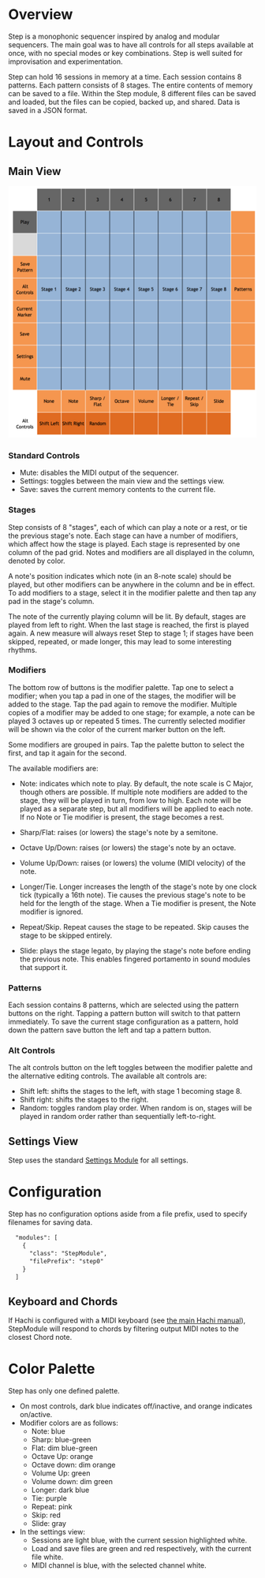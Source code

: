 # Overview

Step is a monophonic sequencer inspired by analog and modular sequencers. 
The main goal was to have all controls for all steps available at once, with no 
special modes or key combinations. Step is well suited for improvisation
and experimentation.

Step can hold 16 sessions in memory at a time. Each session contains 8 patterns.
Each pattern consists of 8 stages. The entire contents of memory can be saved to
a file. Within the Step module, 8 different files can be saved and loaded, but
the files can be copied, backed up, and shared. Data is saved in a JSON format.


# Layout and Controls

## Main View

<img width="600px" src="step.png"/>

### Standard Controls

- Mute: disables the MIDI output of the sequencer.
- Settings: toggles between the main view and the settings view.
- Save: saves the current memory contents to the current file.



### Stages

Step consists of 8 "stages", each of which can play a note or a rest, or
tie the previous stage's note. Each stage can have a number of modifiers,
which affect how the stage is played. Each stage is represented by one column
of the pad grid. Notes and modifiers are all displayed in the column, denoted
by color. 

A note's position indicates which note (in an 8-note scale) should
be played, but other modifiers can be anywhere in the column and be in effect.
To add modifiers to a stage, select it in the modifier palette and then
tap any pad in the stage's column. 

The note of the currently playing column will be lit. By default, stages are
played from left to right. When the last stage is reached, the first is played 
again. A new measure will always reset Step to stage 1; if stages have been 
skipped, repeated, or made longer, this may lead to some interesting rhythms.

### Modifiers

The bottom row of buttons is the modifier palette. Tap one to select a
modifier; when you tap a pad in one of the stages, the modifier will be added
to the stage. Tap the pad again to remove the modifier. Multiple copies
of a modifier may be added to one stage; for example, a note can be played 
3 octaves up or repeated 5 times. The currently selected 
modifier will be shown via the color of the current marker button on the left.

Some modifiers are grouped in pairs. Tap the palette button to select 
the first, and tap it again for the second.

The available modifiers are:

- Note: indicates which note to play. By default, the note scale is C Major, though others are possible. If multiple note modifiers
are added to the stage, they will be played in turn, from low to high. Each note will be played as a separate step, but all
modifiers will be applied to each note.
If no Note or Tie modifier is present, the stage becomes a rest.

- Sharp/Flat: raises (or lowers) the stage's note by a semitone.
- Octave Up/Down: raises (or lowers) the stage's note by an octave.
- Volume Up/Down: raises (or lowers) the volume (MIDI velocity) of the note.
- Longer/Tie. Longer increases the length of the stage's note by one clock tick (typically a 16th note). Tie causes the previous stage's note to be held for the length of the stage. When a Tie modifier is present, the Note modifier is ignored.
- Repeat/Skip. Repeat causes the stage to be repeated. Skip causes the stage to be skipped entirely. 
- Slide: plays the stage legato, by playing the stage's note before ending the previous note. This enables fingered portamento in sound modules that support it.

### Patterns

Each session contains 8 patterns, which are selected using the pattern buttons on the 
right. Tapping a pattern button will switch to that pattern immediately. To save the
current stage configuration as a pattern, hold down the pattern save button the left
and tap a pattern button.

### Alt Controls

The alt controls button on the left toggles between the modifier palette and the alternative editing controls. The available alt controls are:

- Shift left: shifts the stages to the left, with stage 1 becoming stage 8.
- Shift right: shifts the stages to the right.
- Random: toggles random play order. When random is on, stages will be played in random order rather than sequentially left-to-right.

## Settings View

Step uses the standard [Settings Module](settings.md) for all settings.


# Configuration

Step has no configuration options aside from a file prefix, used
to specify filenames for saving data. 

```
  "modules": [
    {
      "class": "StepModule",
      "filePrefix": "step0"
    }
  ]
```

## Keyboard and Chords

If Hachi is configured with a MIDI keyboard (see [the main Hachi manual](../hachi.md)), StepModule will respond to 
chords by filtering output MIDI notes to the closest Chord note.

# Color Palette

Step has only one defined palette. 

- On most controls, dark blue indicates off/inactive, and orange indicates on/active.
- Modifier colors are as follows:
  - Note: blue
  - Sharp: blue-green
  - Flat: dim blue-green
  - Octave Up: orange
  - Octave down: dim orange
  - Volume Up: green
  - Volume down: dim green
  - Longer: dark blue
  - Tie: purple
  - Repeat: pink
  - Skip: red
  - Slide: gray
- In the settings view:
  - Sessions are light blue, with the current session highlighted white.
  - Load and save files are green and red respectively, with the current file white.
  - MIDI channel is blue, with the selected channel white.


